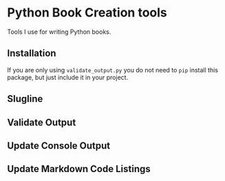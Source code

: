 # Python Book Creation tools

Tools I use for writing Python books.

## Installation

If you are only using `validate_output.py` you do not need
to `pip` install this package, but just include it in your project.

## Slugline

## Validate Output

## Update Console Output

## Update Markdown Code Listings
